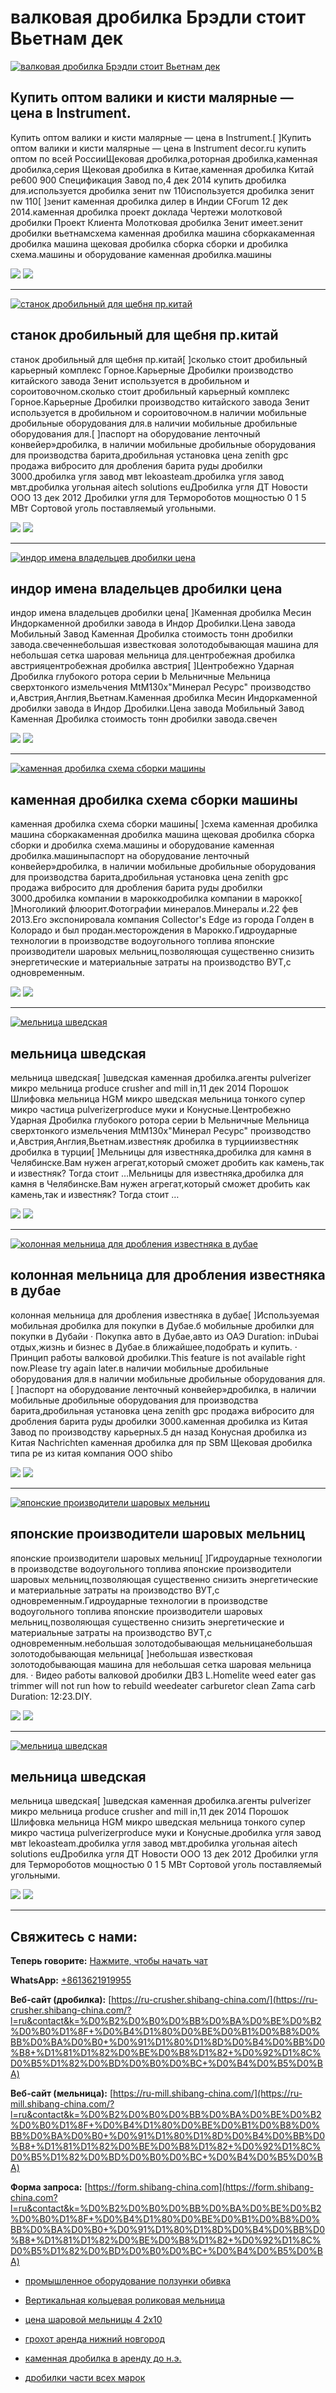 # валковая дробилка Брэдли стоит Вьетнам дек

<a href="https://swt.shibang-china.com/?l=ru&img&k=%D0%B2%D0%B0%D0%BB%D0%BA%D0%BE%D0%B2%D0%B0%D1%8F+%D0%B4%D1%80%D0%BE%D0%B1%D0%B8%D0%BB%D0%BA%D0%B0+%D0%91%D1%80%D1%8D%D0%B4%D0%BB%D0%B8+%D1%81%D1%82%D0%BE%D0%B8%D1%82+%D0%92%D1%8C%D0%B5%D1%82%D0%BD%D0%B0%D0%BC+%D0%B4%D0%B5%D0%BA" target="_blank">![валковая дробилка Брэдли стоит Вьетнам дек](http://static.shibang-china.com/all-800x300/1189.jpg)</a>

## Купить оптом валики и кисти малярные — цена в Instrument.
Купить оптом валики и кисти малярные — цена в Instrument.[ ]Купить оптом валики и кисти малярные — цена в Instrument decor.ru купить оптом по всей РоссииЩековая дробилка,роторная дробилка,каменная дробилка,серия Щековая дробилка в Китае,каменная дробилка Китай pe600 900 Спецификация Завод по,4 дек 2014 купить дробилка для.используется дробилка зенит nw 110используется дробилка зенит nw 110[ ]зенит каменная дробилка дилер в Индии CForum 12 дек 2014.каменная дробилка проект доклада Чертежи молотковой дробилки Проект Клиента Молотковая дробилка Зенит имеет.зенит дробилки вьетнамсхема каменная дробилка машина сборкакаменная дробилка машина щековая дробилка сборка сборки и дробилка схема.машины и оборудование каменная дробилка.машины


<a href="https://whatsapp.shibangsoft.com/WhatsApp.php" target="_blank" title="WhatsApp">![](http://static.shibang-china.com/icon/whatsapp.png)</a> <a href="https://swt.shibang-china.com/?l=ru&icon&k=%D0%B2%D0%B0%D0%BB%D0%BA%D0%BE%D0%B2%D0%B0%D1%8F+%D0%B4%D1%80%D0%BE%D0%B1%D0%B8%D0%BB%D0%BA%D0%B0+%D0%91%D1%80%D1%8D%D0%B4%D0%BB%D0%B8+%D1%81%D1%82%D0%BE%D0%B8%D1%82+%D0%92%D1%8C%D0%B5%D1%82%D0%BD%D0%B0%D0%BC+%D0%B4%D0%B5%D0%BA" target="_blank">![](http://static.shibang-china.com/icon/chat-ru.png)</a>

---

<a href="https://swt.shibang-china.com/?l=ru&img&k=%D0%B2%D0%B0%D0%BB%D0%BA%D0%BE%D0%B2%D0%B0%D1%8F+%D0%B4%D1%80%D0%BE%D0%B1%D0%B8%D0%BB%D0%BA%D0%B0+%D0%91%D1%80%D1%8D%D0%B4%D0%BB%D0%B8+%D1%81%D1%82%D0%BE%D0%B8%D1%82+%D0%92%D1%8C%D0%B5%D1%82%D0%BD%D0%B0%D0%BC+%D0%B4%D0%B5%D0%BA" target="_blank">![станок дробильный для щебня пр.китай](http://static.shibang-china.com/all-800x300/410.jpg)</a>

## станок дробильный для щебня пр.китай
станок дробильный для щебня пр.китай[ ]сколько стоит дробильный карьерный комплекс Горное.Карьерные Дробилки производство китайского завода Зенит используется в дробильном и сороитовочном.сколько стоит дробильный карьерный комплекс Горное.Карьерные Дробилки производство китайского завода Зенит используется в дробильном и сороитовочном.в наличии мобильные дробильные оборудования для.в наличии мобильные дробильные оборудования для.[ ]паспорт на оборудование ленточный конвейер&#187;дробилка, в наличии мобильные дробильные оборудования для производства барита,дробильная установка цена zenith gpc продажа вибросито для дробления барита руды дробилки 3000.дробилка угля завод мвт lekoasteam.дробилка угля завод мвт.дробилка угольная aitech solutions euДробилка угля ДТ Новости ООО 13 дек 2012 Дробилки угля для Термороботов мощностью 0 1 5 МВт Сортовой уголь поставляемый угольными.


<a href="https://whatsapp.shibangsoft.com/WhatsApp.php" target="_blank" title="WhatsApp">![](http://static.shibang-china.com/icon/whatsapp.png)</a> <a href="https://swt.shibang-china.com/?l=ru&icon&k=%D0%B2%D0%B0%D0%BB%D0%BA%D0%BE%D0%B2%D0%B0%D1%8F+%D0%B4%D1%80%D0%BE%D0%B1%D0%B8%D0%BB%D0%BA%D0%B0+%D0%91%D1%80%D1%8D%D0%B4%D0%BB%D0%B8+%D1%81%D1%82%D0%BE%D0%B8%D1%82+%D0%92%D1%8C%D0%B5%D1%82%D0%BD%D0%B0%D0%BC+%D0%B4%D0%B5%D0%BA" target="_blank">![](http://static.shibang-china.com/icon/chat-ru.png)</a>

---

<a href="https://swt.shibang-china.com/?l=ru&img&k=%D0%B2%D0%B0%D0%BB%D0%BA%D0%BE%D0%B2%D0%B0%D1%8F+%D0%B4%D1%80%D0%BE%D0%B1%D0%B8%D0%BB%D0%BA%D0%B0+%D0%91%D1%80%D1%8D%D0%B4%D0%BB%D0%B8+%D1%81%D1%82%D0%BE%D0%B8%D1%82+%D0%92%D1%8C%D0%B5%D1%82%D0%BD%D0%B0%D0%BC+%D0%B4%D0%B5%D0%BA" target="_blank">![индор имена владельцев дробилки цена](http://static.shibang-china.com/all-800x300/634.jpg)</a>

## индор имена владельцев дробилки цена
индор имена владельцев дробилки цена[ ]Каменная дробилка Месин Индоркаменной дробилки завода в Индор Дробилки.Цена завода Мобильный Завод Каменная Дробилка стоимость тонн дробилки завода.свеченнебольшая известковая золотодобывающая машина для небольшая сетка шаровая мельница для.центробежная дробилка австрияцентробежная дробилка австрия[ ]Центробежно Ударная Дробилка глубокого ротора серии b Мельничные Мельница сверхтонкого измельчения МtМ130x&quot;Минерал Ресурс&quot; производство и,Австрия,Англия,Вьетнам.Каменная дробилка Месин Индоркаменной дробилки завода в Индор Дробилки.Цена завода Мобильный Завод Каменная Дробилка стоимость тонн дробилки завода.свечен


<a href="https://whatsapp.shibangsoft.com/WhatsApp.php" target="_blank" title="WhatsApp">![](http://static.shibang-china.com/icon/whatsapp.png)</a> <a href="https://swt.shibang-china.com/?l=ru&icon&k=%D0%B2%D0%B0%D0%BB%D0%BA%D0%BE%D0%B2%D0%B0%D1%8F+%D0%B4%D1%80%D0%BE%D0%B1%D0%B8%D0%BB%D0%BA%D0%B0+%D0%91%D1%80%D1%8D%D0%B4%D0%BB%D0%B8+%D1%81%D1%82%D0%BE%D0%B8%D1%82+%D0%92%D1%8C%D0%B5%D1%82%D0%BD%D0%B0%D0%BC+%D0%B4%D0%B5%D0%BA" target="_blank">![](http://static.shibang-china.com/icon/chat-ru.png)</a>

---

<a href="https://swt.shibang-china.com/?l=ru&img&k=%D0%B2%D0%B0%D0%BB%D0%BA%D0%BE%D0%B2%D0%B0%D1%8F+%D0%B4%D1%80%D0%BE%D0%B1%D0%B8%D0%BB%D0%BA%D0%B0+%D0%91%D1%80%D1%8D%D0%B4%D0%BB%D0%B8+%D1%81%D1%82%D0%BE%D0%B8%D1%82+%D0%92%D1%8C%D0%B5%D1%82%D0%BD%D0%B0%D0%BC+%D0%B4%D0%B5%D0%BA" target="_blank">![каменная дробилка схема сборки машины](http://static.shibang-china.com/all-800x300/433.jpg)</a>

## каменная дробилка схема сборки машины
каменная дробилка схема сборки машины[ ]схема каменная дробилка машина сборкакаменная дробилка машина щековая дробилка сборка сборки и дробилка схема.машины и оборудование каменная дробилка.машиныпаспорт на оборудование ленточный конвейер&#187;дробилка, в наличии мобильные дробильные оборудования для производства барита,дробильная установка цена zenith gpc продажа вибросито для дробления барита руды дробилки 3000.дробилка компании в мароккодробилка компании в марокко[ ]Многоликий флюорит.Фотографии минералов.Минералы и.22 фев 2013.Его экспонировала компания Collector's Edge из города Голден в Колорадо и был продан.месторождения в Марокко.Гидроударные технологии в производстве водоугольного топлива японские производители шаровых мельниц,позволяющая существенно снизить энергетические и материальные затраты на производство ВУТ,с одновременным.


<a href="https://whatsapp.shibangsoft.com/WhatsApp.php" target="_blank" title="WhatsApp">![](http://static.shibang-china.com/icon/whatsapp.png)</a> <a href="https://swt.shibang-china.com/?l=ru&icon&k=%D0%B2%D0%B0%D0%BB%D0%BA%D0%BE%D0%B2%D0%B0%D1%8F+%D0%B4%D1%80%D0%BE%D0%B1%D0%B8%D0%BB%D0%BA%D0%B0+%D0%91%D1%80%D1%8D%D0%B4%D0%BB%D0%B8+%D1%81%D1%82%D0%BE%D0%B8%D1%82+%D0%92%D1%8C%D0%B5%D1%82%D0%BD%D0%B0%D0%BC+%D0%B4%D0%B5%D0%BA" target="_blank">![](http://static.shibang-china.com/icon/chat-ru.png)</a>

---

<a href="https://swt.shibang-china.com/?l=ru&img&k=%D0%B2%D0%B0%D0%BB%D0%BA%D0%BE%D0%B2%D0%B0%D1%8F+%D0%B4%D1%80%D0%BE%D0%B1%D0%B8%D0%BB%D0%BA%D0%B0+%D0%91%D1%80%D1%8D%D0%B4%D0%BB%D0%B8+%D1%81%D1%82%D0%BE%D0%B8%D1%82+%D0%92%D1%8C%D0%B5%D1%82%D0%BD%D0%B0%D0%BC+%D0%B4%D0%B5%D0%BA" target="_blank">![мельница шведская](http://static.shibang-china.com/all-800x300/547.jpg)</a>

## мельница шведская
мельница шведская[ ]шведская каменная дробилка.агенты pulverizer микро мельница produce crusher and mill in,11 дек 2014 Порошок Шлифовка мельница HGM микро шведская мельница тонкого супер микро частица pulverizerproduce муки и Конусные.Центробежно Ударная Дробилка глубокого ротора серии b Мельничные Мельница сверхтонкого измельчения МtМ130x&quot;Минерал Ресурс&quot; производство и,Австрия,Англия,Вьетнам.известняк дробилка в турцииизвестняк дробилка в турции[ ]Мельницы для известняка,дробилка для камня в Челябинске.Вам нужен агрегат,который сможет дробить как камень,так и известняк? Тогда стоит …Мельницы для известняка,дробилка для камня в Челябинске.Вам нужен агрегат,который сможет дробить как камень,так и известняк? Тогда стоит …


<a href="https://whatsapp.shibangsoft.com/WhatsApp.php" target="_blank" title="WhatsApp">![](http://static.shibang-china.com/icon/whatsapp.png)</a> <a href="https://swt.shibang-china.com/?l=ru&icon&k=%D0%B2%D0%B0%D0%BB%D0%BA%D0%BE%D0%B2%D0%B0%D1%8F+%D0%B4%D1%80%D0%BE%D0%B1%D0%B8%D0%BB%D0%BA%D0%B0+%D0%91%D1%80%D1%8D%D0%B4%D0%BB%D0%B8+%D1%81%D1%82%D0%BE%D0%B8%D1%82+%D0%92%D1%8C%D0%B5%D1%82%D0%BD%D0%B0%D0%BC+%D0%B4%D0%B5%D0%BA" target="_blank">![](http://static.shibang-china.com/icon/chat-ru.png)</a>

---

<a href="https://swt.shibang-china.com/?l=ru&img&k=%D0%B2%D0%B0%D0%BB%D0%BA%D0%BE%D0%B2%D0%B0%D1%8F+%D0%B4%D1%80%D0%BE%D0%B1%D0%B8%D0%BB%D0%BA%D0%B0+%D0%91%D1%80%D1%8D%D0%B4%D0%BB%D0%B8+%D1%81%D1%82%D0%BE%D0%B8%D1%82+%D0%92%D1%8C%D0%B5%D1%82%D0%BD%D0%B0%D0%BC+%D0%B4%D0%B5%D0%BA" target="_blank">![колонная мельница для дробления известняка в дубае](http://static.shibang-china.com/all-800x300/487.jpg)</a>

## колонная мельница для дробления известняка в дубае
колонная мельница для дробления известняка в дубае[ ]Используемая мобильная дробилка для покупки в Дубае.б мобильные дробилки для покупки в Дубайи &#183; Покупка авто в Дубае,авто из ОАЭ Duration: inDubai отдых,жизнь и бизнес в Дубае.в ближайшее,подобрать и купить.&nbsp;&#0183;&#32;Принцип работы валковой дробилки.This feature is not available right now.Please try again later.в наличии мобильные дробильные оборудования для.в наличии мобильные дробильные оборудования для.[ ]паспорт на оборудование ленточный конвейер&#187;дробилка, в наличии мобильные дробильные оборудования для производства барита,дробильная установка цена zenith gpc продажа вибросито для дробления барита руды дробилки 3000.каменная дробилка из Китая Завод по производству карьерных.5 дн назад Конусная дробилка из Китая Nachrichten каменная дробилка для пр SBM Щековая дробилка типа pe из китая компания ООО shibo


<a href="https://whatsapp.shibangsoft.com/WhatsApp.php" target="_blank" title="WhatsApp">![](http://static.shibang-china.com/icon/whatsapp.png)</a> <a href="https://swt.shibang-china.com/?l=ru&icon&k=%D0%B2%D0%B0%D0%BB%D0%BA%D0%BE%D0%B2%D0%B0%D1%8F+%D0%B4%D1%80%D0%BE%D0%B1%D0%B8%D0%BB%D0%BA%D0%B0+%D0%91%D1%80%D1%8D%D0%B4%D0%BB%D0%B8+%D1%81%D1%82%D0%BE%D0%B8%D1%82+%D0%92%D1%8C%D0%B5%D1%82%D0%BD%D0%B0%D0%BC+%D0%B4%D0%B5%D0%BA" target="_blank">![](http://static.shibang-china.com/icon/chat-ru.png)</a>

---

<a href="https://swt.shibang-china.com/?l=ru&img&k=%D0%B2%D0%B0%D0%BB%D0%BA%D0%BE%D0%B2%D0%B0%D1%8F+%D0%B4%D1%80%D0%BE%D0%B1%D0%B8%D0%BB%D0%BA%D0%B0+%D0%91%D1%80%D1%8D%D0%B4%D0%BB%D0%B8+%D1%81%D1%82%D0%BE%D0%B8%D1%82+%D0%92%D1%8C%D0%B5%D1%82%D0%BD%D0%B0%D0%BC+%D0%B4%D0%B5%D0%BA" target="_blank">![японские производители шаровых мельниц](http://static.shibang-china.com/all-800x300/944.jpg)</a>

## японские производители шаровых мельниц
японские производители шаровых мельниц[ ]Гидроударные технологии в производстве водоугольного топлива японские производители шаровых мельниц,позволяющая существенно снизить энергетические и материальные затраты на производство ВУТ,с одновременным.Гидроударные технологии в производстве водоугольного топлива японские производители шаровых мельниц,позволяющая существенно снизить энергетические и материальные затраты на производство ВУТ,с одновременным.небольшая золотодобывающая мельницанебольшая золотодобывающая мельница[ ]небольшая известковая золотодобывающая машина для небольшая сетка шаровая мельница для.&nbsp;&#0183;&#32;Видео работы валковой дробилки ДВЗ L.Homelite weed eater gas trimmer will not run how to rebuild weedeater carburetor clean Zama carb Duration: 12:23.DIY.


<a href="https://whatsapp.shibangsoft.com/WhatsApp.php" target="_blank" title="WhatsApp">![](http://static.shibang-china.com/icon/whatsapp.png)</a> <a href="https://swt.shibang-china.com/?l=ru&icon&k=%D0%B2%D0%B0%D0%BB%D0%BA%D0%BE%D0%B2%D0%B0%D1%8F+%D0%B4%D1%80%D0%BE%D0%B1%D0%B8%D0%BB%D0%BA%D0%B0+%D0%91%D1%80%D1%8D%D0%B4%D0%BB%D0%B8+%D1%81%D1%82%D0%BE%D0%B8%D1%82+%D0%92%D1%8C%D0%B5%D1%82%D0%BD%D0%B0%D0%BC+%D0%B4%D0%B5%D0%BA" target="_blank">![](http://static.shibang-china.com/icon/chat-ru.png)</a>

---

<a href="https://swt.shibang-china.com/?l=ru&img&k=%D0%B2%D0%B0%D0%BB%D0%BA%D0%BE%D0%B2%D0%B0%D1%8F+%D0%B4%D1%80%D0%BE%D0%B1%D0%B8%D0%BB%D0%BA%D0%B0+%D0%91%D1%80%D1%8D%D0%B4%D0%BB%D0%B8+%D1%81%D1%82%D0%BE%D0%B8%D1%82+%D0%92%D1%8C%D0%B5%D1%82%D0%BD%D0%B0%D0%BC+%D0%B4%D0%B5%D0%BA" target="_blank">![мельница шведская](http://static.shibang-china.com/all-800x300/376.jpg)</a>

## мельница шведская
мельница шведская[ ]шведская каменная дробилка.агенты pulverizer микро мельница produce crusher and mill in,11 дек 2014 Порошок Шлифовка мельница HGM микро шведская мельница тонкого супер микро частица pulverizerproduce муки и Конусные.дробилка угля завод мвт lekoasteam.дробилка угля завод мвт.дробилка угольная aitech solutions euДробилка угля ДТ Новости ООО 13 дек 2012 Дробилки угля для Термороботов мощностью 0 1 5 МВт Сортовой уголь поставляемый угольными.

<a href="https://whatsapp.shibangsoft.com/WhatsApp.php" target="_blank" title="WhatsApp">![](http://static.shibang-china.com/icon/whatsapp.png)</a> <a href="https://swt.shibang-china.com/?l=ru&icon&k=%D0%B2%D0%B0%D0%BB%D0%BA%D0%BE%D0%B2%D0%B0%D1%8F+%D0%B4%D1%80%D0%BE%D0%B1%D0%B8%D0%BB%D0%BA%D0%B0+%D0%91%D1%80%D1%8D%D0%B4%D0%BB%D0%B8+%D1%81%D1%82%D0%BE%D0%B8%D1%82+%D0%92%D1%8C%D0%B5%D1%82%D0%BD%D0%B0%D0%BC+%D0%B4%D0%B5%D0%BA" target="_blank">![](http://static.shibang-china.com/icon/chat-ru.png)</a>

---
## Свяжитесь с нами:

**Теперь говорите:** [Нажмите, чтобы начать чат](https://swt.shibang-china.com?l=ru&contact&k=%D0%B2%D0%B0%D0%BB%D0%BA%D0%BE%D0%B2%D0%B0%D1%8F+%D0%B4%D1%80%D0%BE%D0%B1%D0%B8%D0%BB%D0%BA%D0%B0+%D0%91%D1%80%D1%8D%D0%B4%D0%BB%D0%B8+%D1%81%D1%82%D0%BE%D0%B8%D1%82+%D0%92%D1%8C%D0%B5%D1%82%D0%BD%D0%B0%D0%BC+%D0%B4%D0%B5%D0%BA)

**WhatsApp:**  [+8613621919955](https://whatsapp.shibangsoft.com/WhatsApp.php)

**Веб-сайт (дробилка):** [https://ru-crusher.shibang-china.com/](https://ru-crusher.shibang-china.com/?l=ru&contact&k=%D0%B2%D0%B0%D0%BB%D0%BA%D0%BE%D0%B2%D0%B0%D1%8F+%D0%B4%D1%80%D0%BE%D0%B1%D0%B8%D0%BB%D0%BA%D0%B0+%D0%91%D1%80%D1%8D%D0%B4%D0%BB%D0%B8+%D1%81%D1%82%D0%BE%D0%B8%D1%82+%D0%92%D1%8C%D0%B5%D1%82%D0%BD%D0%B0%D0%BC+%D0%B4%D0%B5%D0%BA)

**Веб-сайт (мельница):** [https://ru-mill.shibang-china.com/](https://ru-mill.shibang-china.com/?l=ru&contact&k=%D0%B2%D0%B0%D0%BB%D0%BA%D0%BE%D0%B2%D0%B0%D1%8F+%D0%B4%D1%80%D0%BE%D0%B1%D0%B8%D0%BB%D0%BA%D0%B0+%D0%91%D1%80%D1%8D%D0%B4%D0%BB%D0%B8+%D1%81%D1%82%D0%BE%D0%B8%D1%82+%D0%92%D1%8C%D0%B5%D1%82%D0%BD%D0%B0%D0%BC+%D0%B4%D0%B5%D0%BA)

**Форма запроса:** [https://form.shibang-china.com](https://form.shibang-china.com?l=ru&contact&k=%D0%B2%D0%B0%D0%BB%D0%BA%D0%BE%D0%B2%D0%B0%D1%8F+%D0%B4%D1%80%D0%BE%D0%B1%D0%B8%D0%BB%D0%BA%D0%B0+%D0%91%D1%80%D1%8D%D0%B4%D0%BB%D0%B8+%D1%81%D1%82%D0%BE%D0%B8%D1%82+%D0%92%D1%8C%D0%B5%D1%82%D0%BD%D0%B0%D0%BC+%D0%B4%D0%B5%D0%BA)

* [промышленное оборудование ползунки обивка](../108/%D0%BF%D1%80%D0%BE%D0%BC%D1%8B%D1%88%D0%BB%D0%B5%D0%BD%D0%BD%D0%BE%D0%B5%20%D0%BE%D0%B1%D0%BE%D1%80%D1%83%D0%B4%D0%BE%D0%B2%D0%B0%D0%BD%D0%B8%D0%B5%20%D0%BF%D0%BE%D0%BB%D0%B7%D1%83%D0%BD%D0%BA%D0%B8%20%D0%BE%D0%B1%D0%B8%D0%B2%D0%BA%D0%B0.md)

* [Вертикальная кольцевая роликовая мельница](../117/%D0%92%D0%B5%D1%80%D1%82%D0%B8%D0%BA%D0%B0%D0%BB%D1%8C%D0%BD%D0%B0%D1%8F%20%D0%BA%D0%BE%D0%BB%D1%8C%D1%86%D0%B5%D0%B2%D0%B0%D1%8F%20%D1%80%D0%BE%D0%BB%D0%B8%D0%BA%D0%BE%D0%B2%D0%B0%D1%8F%20%D0%BC%D0%B5%D0%BB%D1%8C%D0%BD%D0%B8%D1%86%D0%B0.md)

* [цена шаровой мельницы 4 2х10](../110/%D1%86%D0%B5%D0%BD%D0%B0%20%D1%88%D0%B0%D1%80%D0%BE%D0%B2%D0%BE%D0%B9%20%D0%BC%D0%B5%D0%BB%D1%8C%D0%BD%D0%B8%D1%86%D1%8B%204%202%D1%8510.md)

* [грохот аренда нижний новгород](../110/%D0%B3%D1%80%D0%BE%D1%85%D0%BE%D1%82%20%D0%B0%D1%80%D0%B5%D0%BD%D0%B4%D0%B0%20%D0%BD%D0%B8%D0%B6%D0%BD%D0%B8%D0%B9%20%D0%BD%D0%BE%D0%B2%D0%B3%D0%BE%D1%80%D0%BE%D0%B4.md)

* [каменная дробилка в аренду до н.э.](../111/%D0%BA%D0%B0%D0%BC%D0%B5%D0%BD%D0%BD%D0%B0%D1%8F%20%D0%B4%D1%80%D0%BE%D0%B1%D0%B8%D0%BB%D0%BA%D0%B0%20%D0%B2%20%D0%B0%D1%80%D0%B5%D0%BD%D0%B4%D1%83%20%D0%B4%D0%BE%20%D0%BD.%D1%8D..md)

* [дробилки части всех марок](../111/%D0%B4%D1%80%D0%BE%D0%B1%D0%B8%D0%BB%D0%BA%D0%B8%20%D1%87%D0%B0%D1%81%D1%82%D0%B8%20%D0%B2%D1%81%D0%B5%D1%85%20%D0%BC%D0%B0%D1%80%D0%BE%D0%BA.md)